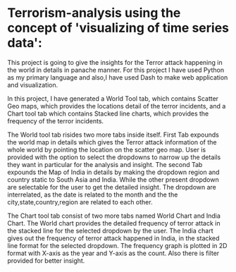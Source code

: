 # Terrorism-analysis using the concept of 'visualizing of time series data':

This project is going to give the insights for the Terror attack happening in the world in details in panache manner. For this project I have used Python as my primary language and also,I have used Dash to make web application and visualization.

In this project, I have generated a World Tool tab, which contains Scatter Geo maps, which provides the locations detail of the terror incidents, 
and a Chart tool tab which contains Stacked line charts, which provides the frequency of the terror incidents. 

The World tool tab risides two more tabs inside itself.
First Tab expounds the world map in details which gives the Terror attack information of the whole world by pointing the location on the scatter geo map. User is provided with the option to select the dropdowns to narrow up the details they want in particular for the analysis and insight. 
The second Tab expounds the Map of India in details by making the dropdown region and country static to South Asia and India. While the other present dropdown are selectable for the user to get the detailed insight.
The dropdown are interrelated, as the date is related to the month and the the city,state,country,region are related to each other.

The Chart tool tab consist of two more tabs named World Chart and India Chart.
The World chart provides the detailed frequency of terror attack in the stacked line for the selected dropdown by the user.
The India chart gives out the frequency of terror attack happened in India, in the stacked line format for the selected dropdown.
The frequency graph is plotted in 2D format with X-axis as the year and Y-axis as the count.
Also there is filter provided for better insight.

